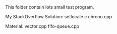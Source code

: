 This folder contain lots small test program.

My StackOverflow Solution:
    setlocale.c
    chrono.cpp

Material:
    vector.cpp
    fifo-queue.cpp

